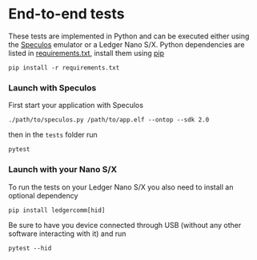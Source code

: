 # End-to-end tests

These tests are implemented in Python and can be executed either using the [Speculos](https://github.com/LedgerHQ/speculos) emulator or a Ledger Nano S/X.
Python dependencies are listed in [requirements.txt](requirements.txt), install them using [pip](https://pypi.org/project/pip/)

```
pip install -r requirements.txt
```

### Launch with Speculos

First start your application with Speculos

```
./path/to/speculos.py /path/to/app.elf --ontop --sdk 2.0
```

then in the `tests` folder run

```
pytest
```

### Launch with your Nano S/X

To run the tests on your Ledger Nano S/X you also need to install an optional dependency

```
pip install ledgercomm[hid]
```

Be sure to have you device connected through USB (without any other software interacting with it) and run

```
pytest --hid
```
